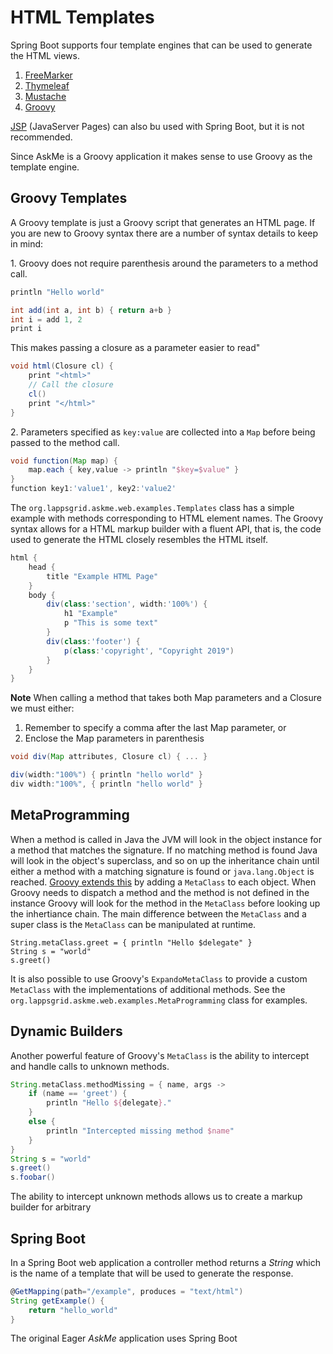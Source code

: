 # HTML Templates

Spring Boot supports four template engines that can be used to generate the HTML views.

1. [FreeMarker](https://freemarker.apache.org/docs/)
1. [Thymeleaf](http://www.thymeleaf.org/)
1. [Mustache](https://mustache.github.io/)
1. [Groovy](http://docs.groovy-lang.org/docs/next/html/documentation/template-engines.html#_the_markuptemplateengine)

[JSP](https://www.oracle.com/technetwork/java/index-jsp-138231.html) (JavaServer Pages) can also bu used with Spring Boot, but it is not recommended.

Since AskMe is a Groovy application it makes sense to use Groovy as the template engine.

## Groovy Templates

A Groovy template is just a Groovy script that generates an HTML page. If you are new to Groovy syntax there are a number of syntax details to keep in mind:

1\. Groovy does not require parenthesis around the parameters to a method call.
```groovy
println "Hello world"

int add(int a, int b) { return a+b }
int i = add 1, 2
print i
```
This makes passing a closure as a parameter easier to read"
```groovy
void html(Closure cl) {
    print "<html>"
    // Call the closure
    cl()
    print "</html>"
}
```

2\. Parameters specified as `key:value` are collected into a `Map` before being passed to the method call.
```groovy
void function(Map map) {
    map.each { key,value -> println "$key=$value" }
}
function key1:'value1', key2:'value2'
```
The `org.lappsgrid.askme.web.examples.Templates` class has a simple example with methods corresponding to HTML element names.  The Groovy syntax allows for a HTML markup builder with a fluent API, that is, the code used to generate the HTML closely resembles the HTML itself.
```groovy
html {
    head {
        title "Example HTML Page"
    }
    body {
        div(class:'section', width:'100%') {
            h1 "Example"
            p "This is some text"
        }
        div(class:'footer') {
            p(class:'copyright', "Copyright 2019")
        }
    }
}
```
**Note** When calling a method that takes both Map parameters and a Closure we must either:
1. Remember to specify a comma after the last Map parameter, or
1. Enclose the Map parameters in parenthesis
```groovy
void div(Map attributes, Closure cl) { ... }

div(width:"100%") { println "hello world" }
div width:"100%", { println "hello world" }
```

## MetaProgramming

When a method is called in Java the JVM will look in the object instance for a method that matches the signature. If no matching method is found Java will look in the object's superclass, and so on up the inheritance chain until either a method with a matching signature is found or `java.lang.Object` is reached. [Groovy extends this](http://groovy-lang.org/metaprogramming.html) by adding a `MetaClass` to each object.  When Groovy needs to dispatch a method and the method is not defined in the instance Groovy will look for the method in the `MetaClass` before looking up the inhertiance chain.  The main difference between the `MetaClass` and a super class is the `MetaClass` can be manipulated at runtime.

``` 
String.metaClass.greet = { println "Hello $delegate" }
String s = "world"
s.greet()
```
It is also possible to use Groovy's `ExpandoMetaClass` to provide a custom `MetaClass` with the implementations of additional methods. See the `org.lappsgrid.askme.web.examples.MetaProgramming` class for examples.


## Dynamic Builders

Another powerful feature of Groovy's `MetaClass` is the ability to intercept and handle calls to unknown methods.
```groovy
String.metaClass.methodMissing = { name, args ->
    if (name == 'greet') {
        println "Hello ${delegate}."
    }
    else {
        println "Intercepted missing method $name"
    }
}
String s = "world"
s.greet()
s.foobar()
```
The ability to intercept unknown methods allows us to create a markup builder for arbitrary
## Spring Boot

In a Spring Boot web application a controller method returns a *String* which is the name of a template that will be used to generate the response.

```groovy
@GetMapping(path="/example", produces = "text/html")
String getExample() {
    return "hello_world"
}
```
The original Eager *AskMe* application uses Spring Boot